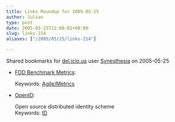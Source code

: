 ```yaml
---
title: Links Roundup for 2005-05-25
author: Julian
type: post
date: 2005-05-25T22:00:01+00:00
slug: links-214 
aliases: ["/2005/05/25/links-214"]

---
```

Shared bookmarks for [del.icio.us][1] user  [Synesthesia][2] on 2005-05-25

  * [FDD Benchmark Metrics][3]:
  
       
    Keywords: [Agile/Metrics][4]
  * [OpenID][5]:
  
    Open source distributed identity scheme   
    Keywords: [ID][6]

 [1]: https://del.icio.us/
 [2]: https://del.icio.us/synesthesia
 [3]: https://www.agilemanagement.net/Articles/Weblog/FDDBenchmarkMetrics.html "https://www.agilemanagement.net/Articles/Weblog/FDDBenchmarkMetrics.html"
 [4]: https://del.icio.us/synesthesia/Agile/Metrics
 [5]: https://www.danga.com/openid/ "https://www.danga.com/openid/"
 [6]: https://del.icio.us/synesthesia/ID